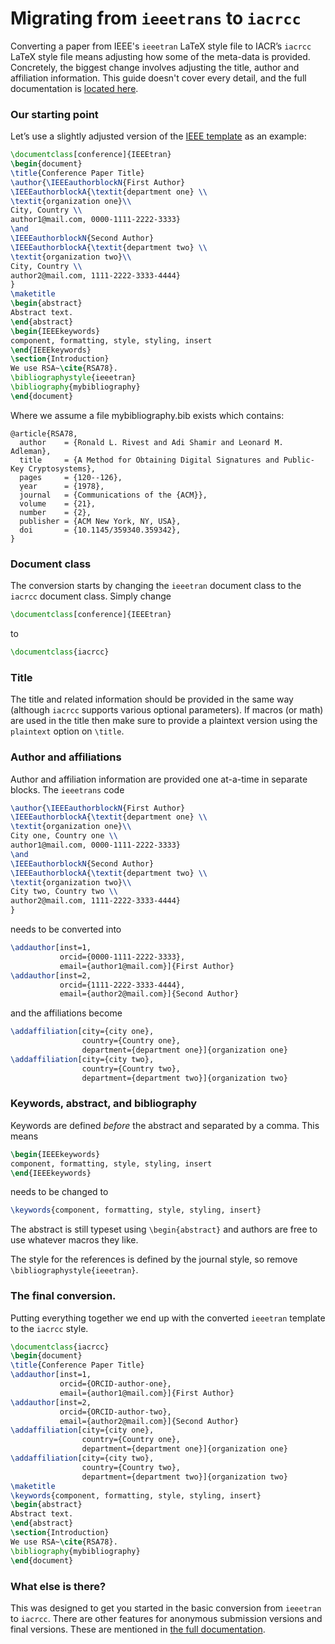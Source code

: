 # Migrating from `ieeetrans` to `iacrcc`

Converting a paper from IEEE's `ieeetran` LaTeX style file to IACR’s `iacrcc` LaTeX style file means adjusting how some of the meta-data is provided. Concretely, the biggest change involves adjusting the title, author and affiliation information. This guide doesn't cover every detail, and the full documentation is [located here](https://publish.iacr.org/iacrcc).

### Our starting point

Let’s use a slightly adjusted version of the [IEEE template](https://www.ieee.org/conferences/publishing/templates.html) as an example:

```latex
\documentclass[conference]{IEEEtran}
\begin{document}
\title{Conference Paper Title}
\author{\IEEEauthorblockN{First Author}
\IEEEauthorblockA{\textit{department one} \\
\textit{organization one}\\
City, Country \\
author1@mail.com, 0000-1111-2222-3333}
\and
\IEEEauthorblockN{Second Author}
\IEEEauthorblockA{\textit{department two} \\
\textit{organization two}\\
City, Country \\
author2@mail.com, 1111-2222-3333-4444}
}
\maketitle
\begin{abstract}
Abstract text.
\end{abstract}
\begin{IEEEkeywords}
component, formatting, style, styling, insert
\end{IEEEkeywords}
\section{Introduction}
We use RSA~\cite{RSA78}.
\bibliographystyle{ieeetran}
\bibliography{mybibliography}
\end{document}
```
Where we assume a file mybibliography.bib exists which contains:

```
@article{RSA78,
  author    = {Ronald L. Rivest and Adi Shamir and Leonard M. Adleman},
  title     = {A Method for Obtaining Digital Signatures and Public-Key Cryptosystems},
  pages     = {120--126},
  year      = {1978},
  journal   = {Communications of the {ACM}},
  volume    = {21},
  number    = {2},
  publisher = {ACM New York, NY, USA},
  doi       = {10.1145/359340.359342},
}
```

### Document class

The conversion starts by changing the `ieeetran` document class to the `iacrcc` document class. Simply change

```latex
\documentclass[conference]{IEEEtran}
```
to
```latex
\documentclass{iacrcc}
```

### Title

The title and related information should be provided in the same way (although `iacrcc` supports various optional parameters). If macros (or math) are used in the title then make sure to provide a plaintext version using the `plaintext` option on `\title`.

### Author and affiliations

Author and affiliation information are provided one at-a-time in separate blocks. The `ieeetrans` code

```latex
\author{\IEEEauthorblockN{First Author}
\IEEEauthorblockA{\textit{department one} \\
\textit{organization one}\\
City one, Country one \\
author1@mail.com, 0000-1111-2222-3333}
\and
\IEEEauthorblockN{Second Author}
\IEEEauthorblockA{\textit{department two} \\
\textit{organization two}\\
City two, Country two \\
author2@mail.com, 1111-2222-3333-4444}
}
```
needs to be converted into

```latex
\addauthor[inst=1,
           orcid={0000-1111-2222-3333},
           email={author1@mail.com}]{First Author}
\addauthor[inst=2,
           orcid={1111-2222-3333-4444},
           email={author2@mail.com}]{Second Author}
```
and the affiliations become
```latex
\addaffiliation[city={city one},
                country={Country one},
                department={department one}]{organization one}
\addaffiliation[city={city two},
                country={Country two},
                department={department two}]{organization two}
```

### Keywords, abstract, and bibliography

Keywords are defined *before* the abstract and separated by a comma. This means
```latex
\begin{IEEEkeywords}
component, formatting, style, styling, insert
\end{IEEEkeywords}
```
needs to be changed to
```latex
\keywords{component, formatting, style, styling, insert}
```
The abstract is still typeset using `\begin{abstract}` and authors are free to use whatever macros they like.

The style for the references is defined by the journal style, so remove `\bibliographystyle{ieeetran}`.

### The final conversion.

Putting everything together we end up with the converted `ieeetran` template to the `iacrcc` style.

```latex
\documentclass{iacrcc}
\begin{document}
\title{Conference Paper Title}
\addauthor[inst=1,
           orcid={ORCID-author-one},
           email={author1@mail.com}]{First Author}
\addauthor[inst=2,
           orcid={ORCID-author-two},
           email={author2@mail.com}]{Second Author}
\addaffiliation[city={city one},
                country={Country one},
                department={department one}]{organization one}
\addaffiliation[city={city two},
                country={Country two},
                department={department two}]{organization two}
\maketitle
\keywords{component, formatting, style, styling, insert}
\begin{abstract}
Abstract text.
\end{abstract}
\section{Introduction}
We use RSA~\cite{RSA78}.
\bibliography{mybibliography}
\end{document}
```
### What else is there?

This was designed to get you started in the basic conversion from `ieeetran` to `iacrcc`.  There are other features for anonymous submission versions and final versions. These are mentioned in [the
full documentation](https://publish.iacr.org/iacrcc).
